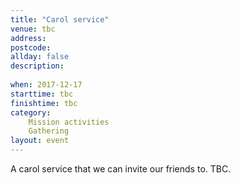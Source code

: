```yaml
---
title: "Carol service"
venue: tbc
address: 
postcode: 
allday: false
description: 
  
when: 2017-12-17
starttime: tbc
finishtime: tbc
category:
    Mission activities
    Gathering
layout: event
---
```

A carol service that we can invite our friends to. TBC.
